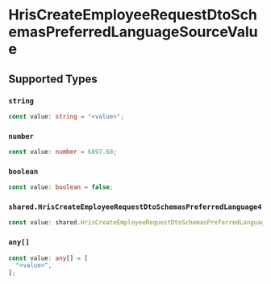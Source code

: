 # HrisCreateEmployeeRequestDtoSchemasPreferredLanguageSourceValue


## Supported Types

### `string`

```typescript
const value: string = "<value>";
```

### `number`

```typescript
const value: number = 6897.68;
```

### `boolean`

```typescript
const value: boolean = false;
```

### `shared.HrisCreateEmployeeRequestDtoSchemasPreferredLanguage4`

```typescript
const value: shared.HrisCreateEmployeeRequestDtoSchemasPreferredLanguage4 = {};
```

### `any[]`

```typescript
const value: any[] = [
  "<value>",
];
```


